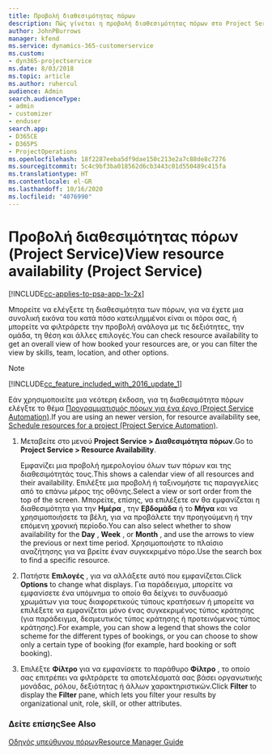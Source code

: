 ```yaml
---
title: Προβολή διαθεσιμότητας πόρων
description: Πώς γίνεται η προβολή διαθεσιμότητας πόρων στο Project Service
author: JohnPBurrows
manager: kfend
ms.service: dynamics-365-customerservice
ms.custom:
- dyn365-projectservice
ms.date: 8/03/2018
ms.topic: article
ms.author: ruhercul
audience: Admin
search.audienceType:
- admin
- customizer
- enduser
search.app:
- D365CE
- D365PS
- ProjectOperations
ms.openlocfilehash: 18f2287eeba5df9dae150c213e2a7c88de8c7276
ms.sourcegitcommit: 5c4c9bf3ba018562d6cb3443c01d550489c415fa
ms.translationtype: HT
ms.contentlocale: el-GR
ms.lasthandoff: 10/16/2020
ms.locfileid: "4076990"
---
```

# <a name="view-resource-availability-project-service"></a><span data-ttu-id="bb633-103">Προβολή διαθεσιμότητας πόρων (Project Service)</span><span class="sxs-lookup"><span data-stu-id="bb633-103">View resource availability (Project Service)</span></span>

[!INCLUDE[cc-applies-to-psa-app-1x-2x](../includes/cc-applies-to-psa-app-1x-2x.md)]

<span data-ttu-id="bb633-104">Μπορείτε να ελέγξετε τη διαθεσιμότητα των πόρων, για να έχετε μια συνολική εικόνα του κατά πόσο κατειλημμένοι είναι οι πόροι σας, ή μπορείτε να φιλτράρετε την προβολή ανάλογα με τις δεξιότητες, την ομάδα, τη θέση και άλλες επιλογές.</span><span class="sxs-lookup"><span data-stu-id="bb633-104">You can check resource availability to get an overall view of how booked your resources are, or you can filter the view by skills, team, location, and other options.</span></span>  
  
> [!NOTE]
> [!INCLUDE[cc_feature_included_with_2016_update_1](../includes/cc-feature-included-with-2016-update-1.md)]  
> 
>  <span data-ttu-id="bb633-105">Εάν χρησιμοποιείτε μια νεότερη έκδοση, για τη διαθεσιμότητα πόρων ελέγξτε το θέμα [Προγραμματισμός πόρων για ένα έργο (Project Service Automation)](../psa/schedule-resources-project.md).</span><span class="sxs-lookup"><span data-stu-id="bb633-105">If you are using an newer version, for resource availability see, [Schedule resources for a project (Project Service Automation)](../psa/schedule-resources-project.md).</span></span>  

1. <span data-ttu-id="bb633-106">Μεταβείτε στο μενού **Project Service > Διαθεσιμότητα πόρων**.</span><span class="sxs-lookup"><span data-stu-id="bb633-106">Go to **Project Service > Resource Availability**.</span></span>  

    <span data-ttu-id="bb633-107">Εμφανίζει μια προβολή ημερολογίου όλων των πόρων και της διαθεσιμότητάς τους.</span><span class="sxs-lookup"><span data-stu-id="bb633-107">This shows a calendar view of all resources and their availability.</span></span> <span data-ttu-id="bb633-108">Επιλέξτε μια προβολή ή ταξινομήστε τις παραγγελίες από το επάνω μέρος της οθόνης.</span><span class="sxs-lookup"><span data-stu-id="bb633-108">Select a view or sort order from the top of the screen.</span></span> <span data-ttu-id="bb633-109">Μπορείτε, επίσης, να επιλέξετε αν θα εμφανίζεται η διαθεσιμότητα για την **Ημέρα** , την **Εβδομάδα** ή το **Μήνα** και να χρησιμοποιήσετε τα βέλη, για να προβάλετε την προηγούμενη ή την επόμενη χρονική περίοδο.</span><span class="sxs-lookup"><span data-stu-id="bb633-109">You can also select whether to show availability for the **Day** , **Week** , or **Month** , and use the arrows to view the previous or next time period.</span></span> <span data-ttu-id="bb633-110">Χρησιμοποιήστε το πλαίσιο αναζήτησης για να βρείτε έναν συγκεκριμένο πόρο.</span><span class="sxs-lookup"><span data-stu-id="bb633-110">Use the search box to find a specific resource.</span></span>  

2. <span data-ttu-id="bb633-111">Πατήστε **Επιλογές** , για να αλλάξετε αυτό που εμφανίζεται.</span><span class="sxs-lookup"><span data-stu-id="bb633-111">Click **Options** to change what displays.</span></span> <span data-ttu-id="bb633-112">Για παράδειγμα, μπορείτε να εμφανίσετε ένα υπόμνημα το οποίο θα δείχνει το συνδυασμό χρωμάτων για τους διαφορετικούς τύπους κρατήσεων ή μπορείτε να επιλέξετε να εμφανίζεται μόνο ένας συγκεκριμένος τύπος κράτησης (για παράδειγμα, δεσμευτικός τύπος κράτησης ή προτεινόμενος τύπος κράτησης).</span><span class="sxs-lookup"><span data-stu-id="bb633-112">For example, you can show a legend that shows the color scheme for the different types of bookings, or you can choose to show only a certain type of booking (for example, hard booking or soft booking).</span></span>  

3. <span data-ttu-id="bb633-113">Επιλέξτε **Φίλτρο** για να εμφανίσετε το παράθυρο **Φίλτρο** , το οποίο σας επιτρέπει να φιλτράρετε τα αποτελέσματά σας βάσει οργανωτικής μονάδας, ρόλου, δεξιότητας ή άλλων χαρακτηριστικών.</span><span class="sxs-lookup"><span data-stu-id="bb633-113">Click **Filter** to display the **Filter** pane, which lets you filter your results by organizational unit, role, skill, or other attributes.</span></span>  

### <a name="see-also"></a><span data-ttu-id="bb633-114">Δείτε επίσης</span><span class="sxs-lookup"><span data-stu-id="bb633-114">See Also</span></span>  
 [<span data-ttu-id="bb633-115">Οδηγός υπεύθυνου πόρων</span><span class="sxs-lookup"><span data-stu-id="bb633-115">Resource Manager Guide</span></span>](../psa/resource-manager-guide.md)
